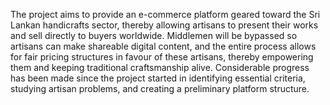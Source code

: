 The project aims to provide an e-commerce platform geared toward the Sri Lankan handicrafts sector, thereby allowing artisans to present their works and sell directly to buyers worldwide. Middlemen will be bypassed so artisans can make shareable digital content, and the entire process allows for fair pricing structures in favour of these artisans, thereby empowering them and keeping traditional craftsmanship alive.
Considerable progress has been made since the project started in identifying essential criteria, studying artisan problems, and creating a preliminary platform structure.
